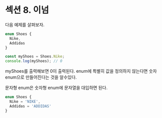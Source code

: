 # 섹션 8. 이넘

다음 예제를 살펴보자.

```ts
enum Shoes {
  Nike,
  Addidas
}

const myShoes = Shoes.Nike;
console.log(myShoes); // 0
```

myShoes를 출력해보면 0이 출력된다. enum에 특별히 값을 정의하지 않는다면 숫자 enum으로 만들어진다는 것을 알수있다.

문자형 enum은 숫자형 enum에 문자열을 대입하면 된다.

```ts
enum Shoes {
  Nike = 'NIKE',
  Addidas = 'ADDIDAS'
}
```
